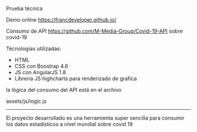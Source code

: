 Prueba técnica

Demo online https://francdeveloper.github.io/



Consumo de API https://github.com/M-Media-Group/Covid-19-API sobre covid-19

Técnologias utilizadas:

* HTML
* CSS con Boostrap 4.6
* JS con AngularJS 1.8
* Libreria JS highcharts para renderizado de grafica

la lógica del consumo del API está en el archivo 

assets/js/logic.js

----------------------

El proyecto desarrollado es una herramienta super sencilla para consumir los datos estadísticos a nivel mundial sobre covid 19 

